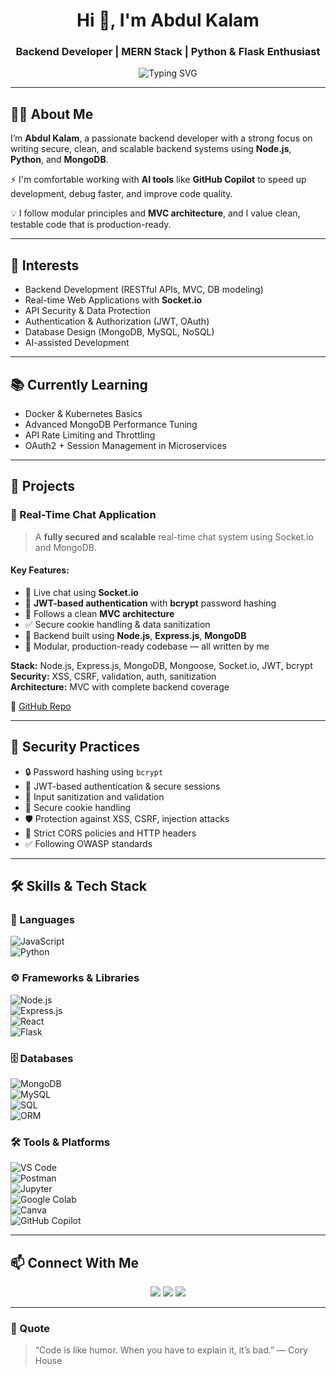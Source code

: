 <!-- Profile Header -->
<h1 align="center">Hi 👋, I'm Abdul Kalam</h1>
<h3 align="center">Backend Developer | MERN Stack | Python & Flask Enthusiast</h3>

<p align="center">
  <img src="https://readme-typing-svg.herokuapp.com?font=Fira+Code&size=22&pause=1000&center=true&width=435&lines=Backend+Developer;MERN+Stack+Enthusiast;Python+%26+Flask+Lover;Security-Focused+Developer" alt="Typing SVG" />
</p>

---

## 👨‍💻 About Me

I’m **Abdul Kalam**, a passionate backend developer with a strong focus on writing secure, clean, and scalable backend systems using **Node.js**, **Python**, and **MongoDB**.

⚡ I'm comfortable working with **AI tools** like **GitHub Copilot** to speed up development, debug faster, and improve code quality.

💡 I follow modular principles and **MVC architecture**, and I value clean, testable code that is production-ready.

---

## 🎯 Interests

- Backend Development (RESTful APIs, MVC, DB modeling)
- Real-time Web Applications with **Socket.io**
- API Security & Data Protection
- Authentication & Authorization (JWT, OAuth)
- Database Design (MongoDB, MySQL, NoSQL)
- AI-assisted Development

---

## 📚 Currently Learning

- Docker & Kubernetes Basics  
- Advanced MongoDB Performance Tuning  
- API Rate Limiting and Throttling  
- OAuth2 + Session Management in Microservices

---

## 🚀 Projects

### 💬 Real-Time Chat Application

> A **fully secured and scalable** real-time chat system using Socket.io and MongoDB.

#### Key Features:

- 💬 Live chat using **Socket.io**
- 🔐 **JWT-based authentication** with **bcrypt** password hashing
- 🧠 Follows a clean **MVC architecture**
- ✅ Secure cookie handling & data sanitization
- 🧰 Backend built using **Node.js**, **Express.js**, **MongoDB**
- 📂 Modular, production-ready codebase — all written by me

**Stack:** Node.js, Express.js, MongoDB, Mongoose, Socket.io, JWT, bcrypt  
**Security:** XSS, CSRF, validation, auth, sanitization  
**Architecture:** MVC with complete backend coverage

🔗 [GitHub Repo](https://github.com/Abdul-Kalam0/Real-Time-Chat-Application)

---

## 🔐 Security Practices

- 🔒 Password hashing using `bcrypt`
- 🔐 JWT-based authentication & secure sessions
- 🧼 Input sanitization and validation
- 🍪 Secure cookie handling
- 🛡️ Protection against XSS, CSRF, injection attacks
- 🚫 Strict CORS policies and HTTP headers
- ✅ Following OWASP standards

---

## 🛠️ Skills & Tech Stack

### 🔧 Languages  
![JavaScript](https://img.shields.io/badge/-JavaScript-F7DF1E?style=flat&logo=javascript&logoColor=000)  
![Python](https://img.shields.io/badge/-Python-3776AB?style=flat&logo=python&logoColor=white)

### ⚙️ Frameworks & Libraries  
![Node.js](https://img.shields.io/badge/-Node.js-339933?style=flat&logo=node.js&logoColor=white)  
![Express.js](https://img.shields.io/badge/-Express.js-000000?style=flat&logo=express&logoColor=white)  
![React](https://img.shields.io/badge/-React-61DAFB?style=flat&logo=react&logoColor=black)  
![Flask](https://img.shields.io/badge/-Flask-000000?style=flat&logo=flask&logoColor=white)

### 🗄️ Databases  
![MongoDB](https://img.shields.io/badge/-MongoDB-47A248?style=flat&logo=mongodb&logoColor=white)  
![MySQL](https://img.shields.io/badge/-MySQL-4479A1?style=flat&logo=mysql&logoColor=white)  
![SQL](https://img.shields.io/badge/-SQL-CC2927?style=flat&logo=sql&logoColor=white)  
![ORM](https://img.shields.io/badge/-ORM-Mongoose%2FSequelize-informational)

### 🛠️ Tools & Platforms  
![VS Code](https://img.shields.io/badge/-VS%20Code-007ACC?style=flat&logo=visual-studio-code&logoColor=white)  
![Postman](https://img.shields.io/badge/-Postman-FF6C37?style=flat&logo=postman&logoColor=white)  
![Jupyter](https://img.shields.io/badge/-Jupyter-F37626?style=flat&logo=jupyter&logoColor=white)  
![Google Colab](https://img.shields.io/badge/-Google%20Colab-F9AB00?style=flat&logo=googlecolab&logoColor=white)  
![Canva](https://img.shields.io/badge/-Canva-00C4CC?style=flat&logo=canva&logoColor=white)  
![GitHub Copilot](https://img.shields.io/badge/-GitHub%20Copilot-1DB954?style=flat&logo=github&logoColor=white)

---

## 📫 Connect With Me

<p align="center">
  <a href="https://www.linkedin.com/in/abdul-kalam-80a580249/" target="_blank"><img src="https://img.shields.io/badge/-LinkedIn-0077B5?style=flat&logo=linkedin&logoColor=white"/></a>
  <a href="mailto:abdulkalamblycomp@gmail.com"><img src="https://img.shields.io/badge/-Email-D14836?style=flat&logo=gmail&logoColor=white"/></a>
  <a href="https://github.com/Abdul-Kalam0/Abdul-Kalam0"><img src="https://img.shields.io/badge/-GitHub-181717?style=flat&logo=github&logoColor=white"/></a>
</p>

---

### 💬 Quote

> “Code is like humor. When you have to explain it, it’s bad.” — Cory House
